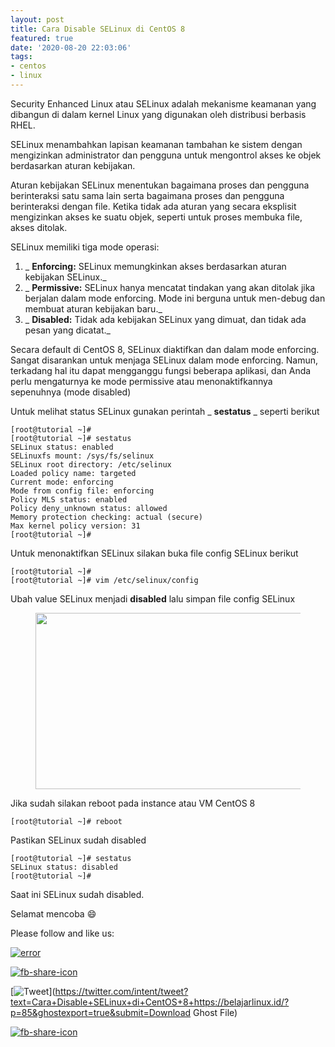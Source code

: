 ```yaml
---
layout: post
title: Cara Disable SELinux di CentOS 8
featured: true
date: '2020-08-20 22:03:06'
tags:
- centos
- linux
---
```


Security Enhanced Linux atau SELinux adalah mekanisme keamanan yang dibangun di dalam kernel Linux yang digunakan oleh distribusi berbasis RHEL.

SELinux menambahkan lapisan keamanan tambahan ke sistem dengan mengizinkan administrator dan pengguna untuk mengontrol akses ke objek berdasarkan aturan kebijakan.

Aturan kebijakan SELinux menentukan bagaimana proses dan pengguna berinteraksi satu sama lain serta bagaimana proses dan pengguna berinteraksi dengan file. Ketika tidak ada aturan yang secara eksplisit mengizinkan akses ke suatu objek, seperti untuk proses membuka file, akses ditolak.

SELinux memiliki tiga mode operasi:

1. _ **Enforcing:** SELinux memungkinkan akses berdasarkan aturan kebijakan SELinux._
2. _ **Permissive:** SELinux hanya mencatat tindakan yang akan ditolak jika berjalan dalam mode enforcing. Mode ini berguna untuk men-debug dan membuat aturan kebijakan baru._
3. _ **Disabled:** Tidak ada kebijakan SELinux yang dimuat, dan tidak ada pesan yang dicatat._

Secara default di CentOS 8, SELinux diaktifkan dan dalam mode enforcing. Sangat disarankan untuk menjaga SELinux dalam mode enforcing. Namun, terkadang hal itu dapat mengganggu fungsi beberapa aplikasi, dan Anda perlu mengaturnya ke mode permissive atau menonaktifkannya sepenuhnya (mode disabled)  
  
Untuk melihat status SELinux gunakan perintah _ **sestatus** _ seperti berikut

    [root@tutorial ~]#
    [root@tutorial ~]# sestatus
    SELinux status: enabled
    SELinuxfs mount: /sys/fs/selinux
    SELinux root directory: /etc/selinux
    Loaded policy name: targeted
    Current mode: enforcing
    Mode from config file: enforcing
    Policy MLS status: enabled
    Policy deny_unknown status: allowed
    Memory protection checking: actual (secure)
    Max kernel policy version: 31
    [root@tutorial ~]#

Untuk menonaktifkan SELinux silakan buka file config SELinux berikut

    [root@tutorial ~]#
    [root@tutorial ~]# vim /etc/selinux/config

Ubah value SELinux menjadi **disabled** lalu simpan file config SELinux

<figure class="wp-block-image size-large"><img loading="lazy" width="869" height="282" src="/content/images/wordpress/2020/08/image-15.png" alt="" class="wp-image-86" srcset="/content/images/wordpress/2020/08/image-15.png 869w, /content/images/wordpress/2020/08/image-15-300x97.png 300w, /content/images/wordpress/2020/08/image-15-768x249.png 768w" sizes="(max-width: 869px) 100vw, 869px"></figure>

Jika sudah silakan reboot pada instance atau VM CentOS 8

    [root@tutorial ~]# reboot

Pastikan SELinux sudah disabled

    [root@tutorial ~]# sestatus
    SELinux status: disabled
    [root@tutorial ~]#

Saat ini SELinux sudah disabled.

Selamat mencoba 😄

Please follow and like us:

[![error](/wp-content/plugins/ultimate-social-media-icons/images/follow_subscribe.png)](https://api.follow.it/widgets/icon/VHc3d1lpVGdwRnE5QnV0eERCNUx5RCtvTTVoUkNYS3NNRmd5eVhlQW9tNXRHS3VTbGh6Y0NybkRJRS8zSGpjRDVZb1ZGMlNTSEpJYUpuZzZqNzdnd3VSN3dwM2VlQTF6ejJEaGV5UGRUbnlEcHFNd3luYTV4ZTZtUGowVWI2Q2x8M2kzdnBEeUIrUk5xOFI5TXZ3cHF3bFNQRkRJSGhUNGdrRFd0TlNtdE1OWT0=/OA==/)

[![fb-share-icon](/wp-content/plugins/ultimate-social-media-icons/images/visit_icons/fbshare_bck.png "Facebook Share")](https://www.facebook.com/sharer/sharer.php?u=https%3A%2F%2Fbelajarlinux.id%2F%3Fp%3D85%26ghostexport%3Dtrue%26submit%3DDownload+Ghost+File)

[![Tweet](/wp-content/plugins/ultimate-social-media-icons/images/visit_icons/en_US_Tweet.svg "Tweet")](https://twitter.com/intent/tweet?text=Cara+Disable+SELinux+di+CentOS+8+https://belajarlinux.id/?p=85&ghostexport=true&submit=Download Ghost File)

[![fb-share-icon](/wp-content/plugins/ultimate-social-media-icons/images/share_icons/Pinterest_Save/en_US_save.svg "Pin Share")](#)

<!--kg-card-end: html-->